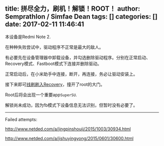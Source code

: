 title: 拼尽全力，刷机！解锁！ROOT！
author: Semprathlon / Simfae Dean
tags: []
categories: []
date: 2017-02-11 11:46:41
---
本设备是Redmi Note 2.

在种种失败尝试中，驱动程序不正常是最大的敌人。

有必要先在设备管理器中卸载设备，并勾选删除驱动程序。分别在正常启动、Recovery模式、Fastboot模式下连接并删除驱动。

正常启动后，在小米助手中连接，断开，再连接，务必让驱动安装上。

接下来即可[线刷刷入Recovery](http://tw.miui.com/thread-23015-1-1.html)，撞开了root的大门。

Root后将会出现一个重要app`SuperSU`.

解锁尚未成功，因为fb模式下设备信息无法识别，但暂时没有必要了。

----

Failed attempts:

http://www.netded.com/a/jingpinshouji/2015/1003/30934.html

http://www.netded.com/a/jishuyingyong/2015/0601/30600.html



